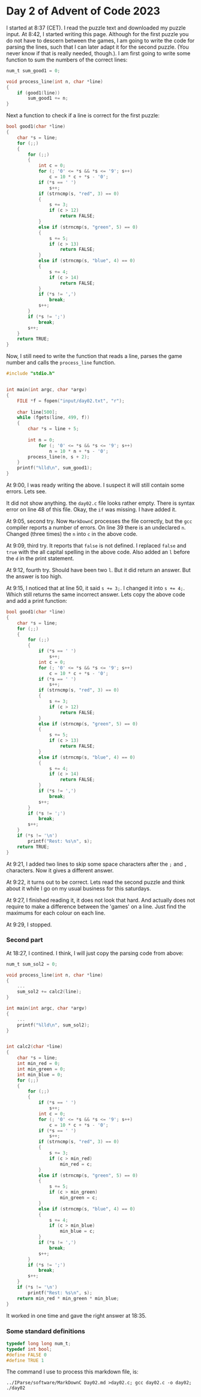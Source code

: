 # Day 2 of Advent of Code 2023

I started at 8:37 (CET). I read the puzzle text and downloaded my
puzzle input. At 8:42, I started writing this page. Although for
the first puzzle you do not have to descern between the games, I
am going to write the code for parsing the lines, such that I can
later adapt it for the second puzzle. (You never know if that is
really needed, though.). I am first going to write some function
to sum the numbers of the correct lines:

```c
num_t sum_good1 = 0;

void process_line(int n, char *line)
{
    if (good1(line))
        sum_good1 += n;
}
```

Next a function to check if a line is correct for the first puzzle:

```c
bool good1(char *line)
{
    char *s = line;
    for (;;)
    {
        for (;;)
        {
            int c = 0;
            for (; '0' <= *s && *s <= '9'; s++)
                c = 10 * c + *s - '0';
            if (*s == ' ')
                s++;
            if (strncmp(s, "red", 3) == 0)
            {
                s += 3;
                if (c > 12)
                    return FALSE;
            }
            else if (strncmp(s, "green", 5) == 0)
            {
                s += 5;
                if (c > 13)
                    return FALSE;
            }
            else if (strncmp(s, "blue", 4) == 0)
            {
                s += 4;
                if (c > 14)
                    return FALSE;
            }
            if (*s != ',')
                break;
            s++;
        }
        if (*s != ';')
            break;
        s++;
    }
    return TRUE;
}
```

Now, I still need to write the function that reads a line, parses the game number
and calls the `process_line` function.

```c
#include "stdio.h"


int main(int argc, char *argv)
{
    FILE *f = fopen("input/day02.txt", "r");
    
    char line[500];
    while (fgets(line, 499, f))
    {
        char *s = line + 5;
        
        int n = 0;    
            for (; '0' <= *s && *s <= '9'; s++)
                n = 10 * n + *s - '0';
        process_line(n, s + 2);
    }
    printf("%lld\n", sum_good1);
}
```

At 9:00, I was ready writing the above. I suspect it will still contain some
errors. Lets see.

It did not show anything. the `day02.c` file looks rather empty. There is syntax
error on line 48 of this file. Okay, the `if` was missing. I have added it.

At 9:05, second try. Now `MarkDownC` processes the file correctly, but the
`gcc` compiler reports a number of errors. On line 39 there is an undeclared `n`.
Changed (three times) the `n` into `c` in the above code.

At 9:09, third try. It reports that `false` is not defined. I replaced `false`
and `true` with the all capital spelling in the above code. Also added an `l`
before the `d` in the print statement.

At 9:12, fourth try. Should have been two `l`. But it did return an answer.
But the answer is too high.

At 9:15, I noticed that at line 50, it said `s += 3;`. I changed it into `s += 4;`.
Which still returns the same incorrect answer. Lets copy the above code and add
a print function:

```c
bool good1(char *line)
{
    char *s = line;
    for (;;)
    {
        for (;;)
        {
            if (*s == ' ')
                s++;
            int c = 0;
            for (; '0' <= *s && *s <= '9'; s++)
                c = 10 * c + *s - '0';
            if (*s == ' ')
                s++;
            if (strncmp(s, "red", 3) == 0)
            {
                s += 3;
                if (c > 12)
                    return FALSE;
            }
            else if (strncmp(s, "green", 5) == 0)
            {
                s += 5;
                if (c > 13)
                    return FALSE;
            }
            else if (strncmp(s, "blue", 4) == 0)
            {
                s += 4;
                if (c > 14)
                    return FALSE;
            }
            if (*s != ',')
                break;
            s++;
        }
        if (*s != ';')
            break;
        s++;
    }
    if (*s != '\n')
        printf("Rest: %s\n", s);
    return TRUE;
}
```

At 9:21, I added two lines to skip some space characters after
the `;` and `,` characters. Now it gives a different answer.

At 9:22, it turns out to be correct. Lets read the second puzzle
and think about it while I go on my usual business for this
saturdays.

At 9:27, I finished reading it, it does not look that hard. And
actually does not require to make a difference between the 'games'
on a line. Just find the maximums for each colour on each line.

At 9:29, I stopped.

### Second part

At 18:27, I contined. I think, I will just copy the parsing code
from above:
```c
num_t sum_sol2 = 0;

void process_line(int n, char *line)
{
    ...
    sum_sol2 += calc2(line);
}

int main(int argc, char *argv)
{
    ...
    printf("%lld\n", sum_sol2);
}


int calc2(char *line)
{
    char *s = line;
    int min_red = 0;
    int min_green = 0;
    int min_blue = 0;
    for (;;)
    {
        for (;;)
        {
            if (*s == ' ')
                s++;
            int c = 0;
            for (; '0' <= *s && *s <= '9'; s++)
                c = 10 * c + *s - '0';
            if (*s == ' ')
                s++;
            if (strncmp(s, "red", 3) == 0)
            {
                s += 3;
                if (c > min_red)
                    min_red = c;
            }
            else if (strncmp(s, "green", 5) == 0)
            {
                s += 5;
                if (c > min_green)
                    min_green = c;
            }
            else if (strncmp(s, "blue", 4) == 0)
            {
                s += 4;
                if (c > min_blue)
                    min_blue = c;
            }
            if (*s != ',')
                break;
            s++;
        }
        if (*s != ';')
            break;
        s++;
    }
    if (*s != '\n')
        printf("Rest: %s\n", s);
    return min_red * min_green * min_blue;
}

```

It worked in one time and gave the right answer at 18:35.
 

### Some standard definitions

```c
typedef long long num_t;
typedef int bool;
#define FALSE 0
#define TRUE 1
```

The command I use to process this markdown file, is:
```
../IParse/software/MarkDownC Day02.md >day02.c; gcc day02.c -o day02; ./day02
```
